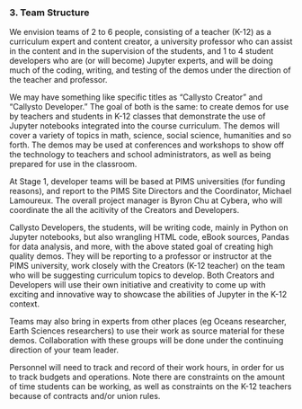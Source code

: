 ### 3. Team Structure

We envision teams of 2 to 6 people, consisting of a teacher (K-12) as a curriculum expert and content creator, a university professor who can assist in the content and in the supervision of the students, and 1 to 4 student developers who are (or will become) Jupyter experts, and will be doing much of the coding, writing, and testing of the demos under the direction of the teacher and professor. 

We may have something like specific titles as “Callysto Creator” and “Callysto Developer.” The goal of both is the same: to create demos for use by teachers and students in K-12 classes that demonstrate the use of Jupyter notebooks integrated into the course curriculum. The demos will cover a variety of topics in math, science, social science, humanities and so forth. The demos may be used at conferences and workshops to show off the technology to teachers and school administrators, as well as being prepared for use in the classroom.

At Stage 1, developer teams will be based at PIMS universities (for funding reasons), and report to the PIMS Site Directors and the Coordinator, Michael Lamoureux. The overall project manager is Byron Chu at Cybera, who will coordinate the all the acitivity of the Creators and Developers. 

Callysto Developers, the students,  will be writing code, mainly in Python on Jupyter notebooks, but also wrangling HTML code, eBook sources, Pandas for data analysis, and more, with the above stated goal of creating high quality demos. They will be  reporting to a professor or instructor at the PIMS university, work closely with the Creators (K-12 teacher) on the team who will be suggesting curriculum topics to develop. Both Creators and Developers will use their own initiative and creativity to come up with exciting and innovative way to showcase the abilities of Jupyter in the K-12 context.

Teams may also bring in experts from other places (eg Oceans researcher, Earth Sciences researchers) to use their work as source material for these demos. Collaboration with these groups will be done under the continuing direction of your team leader. 

Personnel will need to track and record of their work hours, in order for us to track budgets and operations. Note there are constraints on the amount of time students can be working, as well as constraints on the K-12 teachers because of contracts and/or union rules. 
